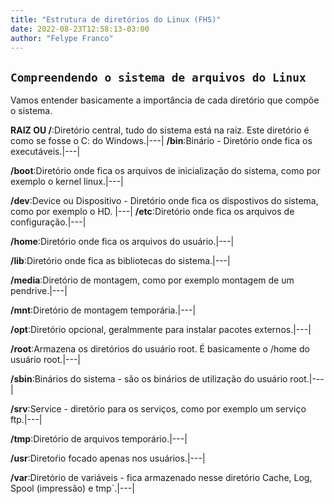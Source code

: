 ```yaml
---
title: "Estrutura de diretórios do Linux (FHS)"
date: 2022-08-23T12:58:13-03:00
author: "Felype Franco"
---
```

## `Compreendendo o sistema de arquivos do Linux`

Vamos entender basicamente a importância de cada diretório que compõe o sistema.

**RAIZ OU /**:Diretório central, tudo do sistema está na raiz. Este diretório é como se fosse o C: do Windows.|---|
**/bin**:Binário - Diretório onde fica os executáveis.|---|

**/boot**:Diretório onde fica os arquivos de inicialização do sistema, como por exemplo o kernel linux.|---|

**/dev**:Device ou Dispositivo - Diretório onde fica os dispostivos do sistema, como por exemplo o HD.
|---|
**/etc**:Diretório onde fica os arquivos de configuração.|---|

**/home**:Diretório onde fica os arquivos do usuário.|---|

**/lib**:Diretório onde fica as bibliotecas do sistema.|---|

**/media**:Diretório de montagem, como por exemplo montagem de um pendrive.|---|

**/mnt**:Diretório de montagem temporária.|---|

**/opt**:Diretório opcional, geralmmente para instalar pacotes externos.|---|

**/root**:Armazena os diretórios do usuário root. É basicamente o /home do usuário root.|---|

**/sbin**:Binários do sistema - são os binários de utilização do usuário root.|---|

**/srv**:Service - diretório para os serviços, como por exemplo um serviço ftp.|---|

**/tmp**:Diretório de arquivos temporário.|---|

**/usr**:Diretoŕio focado apenas nos usuários.|---|

**/var**:Diretório de variáveis - fica armazenado nesse diretório Cache, Log, Spool (impressão) e tmp`.|---|
 
